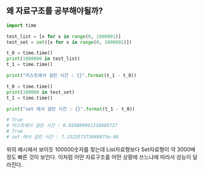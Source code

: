 ## 왜 자료구조를 공부해야될까?

```python
import time

test_list = [x for x in range(0, 1000001)]
test_set = set([x for x in range(0, 1000001)])

t_0 = time.time()
print(1000000 in test_list)
t_1 = time.time()

print("리스트에서 걸린 시간 : {}".format(t_1 - t_0))

t_0 = time.time()
print(100000 in test_set)
t_1 = time.time()

print("set 에서 걸린 시간 : {}".format(t_1 - t_0))

# True
# 리스트에서 걸린 시간 : 0.019809961318969727
# True
# set 에서 걸린 시간 : 7.152557373046875e-06
```

위의 예시에서 보이듯 100000숫자를 찾는데 List자료형보다 Set자료형이 약 3000배정도 빠른 것이 보인다. 이처럼 어떤 자료구조를 어떤 상황에 쓰느냐에 따라서 성능이 달라진다.

